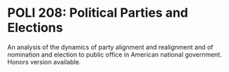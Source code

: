 # POLI 208: Political Parties and Elections

An analysis of the dynamics of party alignment and realignment and of nomination and election to public office in American national government. Honors version available.